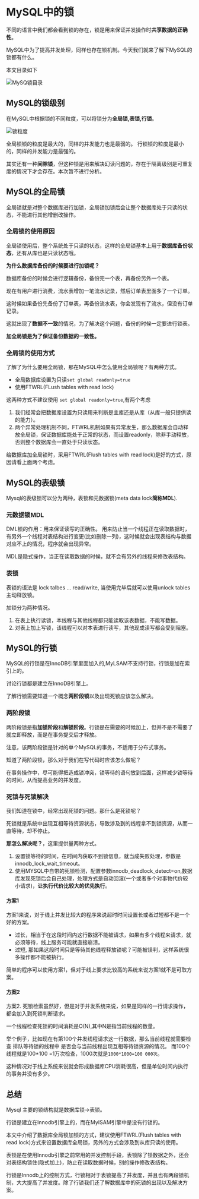 # MySQL中的锁

不同的语言中我们都会看到锁的存在，锁是用来保证并发操作时**共享数据的正确性**。

MySQL中为了提高并发处理，同样也存在锁机制。今天我们就来了解下MySQL的锁都有什么。

本文目录如下

![MySQ锁目录](http://jikelearn.cn/img/20201115205547.png)

## MySQL的锁级别

在MySQL中根据锁的不同粒度，可以将锁分为**全局锁,表锁,行锁**。

![锁粒度](http://jikelearn.cn/img/20201012073840.png)

全局锁锁的粒度是最大的，同样的并发能力也是最弱的。
行锁锁的粒度是最小的，同样的并发能力是最强的。

其实还有一种**间隙锁**，但这种锁是用来解决幻读问题的，存在于隔离级别是可重复度的情况下才会存在。本次暂不进行分析。

## MySQL的全局锁

全局锁就是对整个数据库进行加锁，全局锁加锁后会让整个数据库处于只读的状态，不能进行其他增删改操作。

### 全局锁的使用原因

全局锁使用后，整个系统处于只读的状态，这样的全局锁基本上用于**数据库备份状态**，还有从库也是只读状态哦。

**为什么数据库备份的时候要进行加锁呢？**

数据库备份的时候会进行逻辑备份，备份完一个表，再备份另外一个表。

现在有用户进行消费，流水表增加一笔流水记录，然后订单表里面多了一个订单。

这时候如果备份先备份了订单表，再备份流水表，你会发现有了流水，但没有订单记录。

这就出现了**数据不一致**的情况，为了解决这个问题，备份的时候一定要进行锁表。

**加全局锁是为了保证备份数据的一致性。**

### 全局锁的使用方式

了解了为什么要用全局锁，那在MySQL中怎么使用全局锁呢？有两种方式。

- 全局数据库设置为只读`set global readonly=true`
- 使用FTWRL(FLush tables with read lock)

这两种方式不建议使用 `set global readonly=true`,有两个考虑

1. 我们经常会把数据库设置为只读用来判断是主库还是从库（从库一般只提供读的能力）。
2. 两个异常处理机制不同，FTWRL机制如果有异常发生，那么数据库会自动释放全局锁，保证数据库能处于正常的状态，而设置readonly，除非手动释放，否则整个数据库会一直处于只读状态。

给数据库加全局锁时，采用FTWRL(Flush tables with read lock)是好的方式，原因请看上面两个考虑。

## MySQL的表级锁

Mysql的表级锁可以分为两种，表锁和元数据锁(meta data lock**简称MDL**).

### 元数据锁MDL

DML锁的作用：用来保证读写的正确性。
用来防止当一个线程正在读取数据时，有另外一个线程对表结构进行变更(比如删除一列)，这时候就会出现表结构与数据对应不上的情况，程序就会出现异常。

MDL是隐式操作，当正在读取数据的时候，就不会有另外的线程来修改表结构。

### 表锁

表锁的语法是 lock talbes ... read/write, 当使用完毕后就可以使用unlock tables 主动释放锁。

加锁分为两种情况。

1. 在表上执行读锁，本线程与其他线程都只能读取该表数据，不能写数据。
2. 对表上加上写锁，该线程可以对本表进行读写，其他现成读写都会受到阻塞。

## MySQL的行锁

MySQL的行锁是在InnoDB引擎里面加入的,MyLSAM不支持行锁，行锁是加在索引上的。

讨论行锁都是建立在InnoDB引擎上。

了解行锁需要知道一个概念**两阶段锁**以及出现死锁应该怎么解决。

### 两阶段锁

两阶段锁是指**加锁阶段**和**解锁阶段**。行锁是在需要的时候加上，但并不是不需要了就立即释放，而是在事务提交后才释放。

注意，该两阶段锁是针对的单个MySQL的事务，不适用于分布式事务。

知道了两阶段锁，那么对于我们在写代码时应该怎么做呢？

在事务操作中，尽可能得把造成锁冲突，锁等待的语句放到后面，这样减少锁等待的时间，从而提高业务的并发度。

### 死锁与死锁解决

我们知道在锁中，经常出现死锁的问题。那什么是死锁呢？

死锁就是系统中出现互相等待资源状态，导致涉及到的线程拿不到锁资源，从而一直等待，却不停止。


**那怎么解决呢？**，这里提供量两种方式。

1. 设置锁等待的时间，在时间内获取不到锁信息，就当成失败处理，参数是innodb_lock_wait_timeout。
2. 使用MYSQL中自带的死锁检测，配置参数innodb_deadlock_detect=on,数据库发现死锁后会自己处理，处理方式是自动回滚(一个或者多个对事物代价较小请求)，**让执行代价比较大的优先执行**。

#### 方案1

方案1来说，对于线上并发比较大的程序来说超时时间设置长或者过短都不是一个好的方案。

- 过长，相当于在这段时间内这行数据不能被请求，如果有多个线程来请求，就必须等待，线上服务可能就直接崩溃。
- 过短, 那如果这段时间只是等待其他线程释放锁呢？可能被误判，这样系统很多操作都不能被执行。

简单的程序可以使用方案1，但对于线上要求比较高的系统来说方案1就不是可取方案。

#### 方案2

方案2. 死锁检索虽然好，但是对于并发系统来说，如果是同样的一行请求操作，都会加入到死锁判断请求。

一个线程检查死锁的时间消耗是O(N),其中N是指当前线程的数量。

举个例子，比如现在有第100个并发线程请求这一行数据，那么当前线程就需要检查 排队等待锁的线程中 是否会与当前线程出现互相等待锁资源的情况。
而100个线程就是100*100 =1万次检查，1000次就是`1000*1000=100 000次`。

这种情况对于线上系统来说就会形成数据库CPU消耗很高，但是单位时间内执行的事务并没有多少。

## 总结

Mysql 主要的锁结构就是数据库锁->表锁。

行锁是建立在Innodb引擎上的，而在MyISAM引擎中是没有行锁的。

本文中介绍了数据库全局锁加锁的方式，建议使用FTWRL(Flush tables with read lock)方式来设置数据库全局锁，另外的方式会涉及到从库只读的使用。

表锁是在使用Innodb引擎之前常用的并发控制手段，表锁除了锁数据之外，还会对表结构锁住(隐式加上)，防止在读取数据时候，别的操作修改表结构。

行锁是Innodb上的控制方式，行锁相对于表锁提高了并发度，并且也有两段锁机制，大大提高了并发度。除了行锁我们还了解数据库中的死锁的出现以及解决方案。

